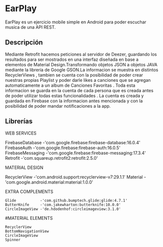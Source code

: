 # EarPlay

EarPlay es un ejercicio mobile simple en Android para poder escuchar musica de una API REST.

## Descripción

Mediante Retrofit hacemos peticiones al servidor de Deezer, guardando los resultados para ser mostrados en una interfaz diseñada en base 
a elementos de Material Design.Transformando objetos JSON a objetos JAVA mediante la librería de Google GSON.La informacion se muestra en 
distintos RecyclerViews , tambien se cuenta con la posibilidad de poder crear nuestras propias Playlist y poder darle likes a canciones que 
se agregan automaticamente a un album de Canciones Favoritas . Toda esta informacion se guarda en la cuenta de cada persona que es creada antes
de poder utilizar todas estas funcionalidades . La cuenta es creada y guardada en Firebase con la informacion antes mencionada y con la 
posibilidad de poder mandar notificaciones a la app.

## Librerías

WEB SERVICES
    
   FirebaseDatabase  -'com.google.firebase:firebase-database:16.0.4'
   FirebaseAuth      -'com.google.firebase:firebase-auth:16.0.5'
   FirebaseMessaging -'com.google.firebase:firebase-messaging:17.3.4'
   Retrofit          -'com.squareup.retrofit2:retrofit:2.5.0'
   
MATERIAL DESIGN

   RecyclerView -'com.android.support:recyclerview-v7:29.1.1'
   Material     -'com.google.android.material:material:1.0.0'
   
EXTRA COMPLEMENTS

    Glide           -'com.github.bumptech.glide:glide:4.7.1'
    ButterKnife     -'com.jakewharton:butterknife:10.0.0'
    CircleImageView -'de.hdodenhof:circleimageview:3.1.0'
    
#MATERIAL ELEMENTS

    RecyclerView
    BottomNavigationView
    CircleImageView
    Spinner
    
